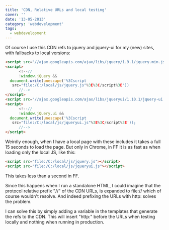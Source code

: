 ```yaml
---
title: 'CDN, Relative URLs and local testing'
cover: ''
date: '13-05-2013'
category: 'webdevelopment'
tags:
  - webdevelopment
---
```


Of course I use this CDN refs to jquery and jquery-ui for my (new) sites, with fallbacks to local versions:

```html
<script src="//ajax.googleapis.com/ajax/libs/jquery/1.9.1/jquery.min.js"></script>
<script>
      <!--//
      !window.jQuery &&
  document.write(unescape('%3Cscript
   src="file:/C:/local/js/jquery.js"%3E%3C/script%3E'))
      //-->
</script>
<script src="//ajax.googleapis.com/ajax/libs/jqueryui/1.10.1/jquery-ui.min.js"></script>
<script>
      <!--//
      !window.jQuery.ui &&
  document.write(unescape('%3Cscript
   src="file:/C:/local/js/jqueryui.js"%3E%3C/script%3E'));
      //-->
</script>
```

Weirdly enough, when I have a local page with these includes it takes a full 15 seconds to load the page. But only in Chrome, in FF it is as fast as when loading only the local JS, like this:

```html
<script src="file:/C:/local/js/jquery.js"></script>
<script src="file:/C:/local/js/jqueryui.js"></script>
```

This takes less than a second in FF.

Since this happens when I run a standalone HTML, I could imagine that the protocol relative prefix "//" of the CDN URLs, is expanded to file:// which of course wouldn't resolve. And indeed prefixing the URLs with http: solves the problem.

I can solve this by simply adding a variable in the templates that generate the refs to the CDN. This will insert "http:" before the URLs when testing locally and nothing when running in production.
